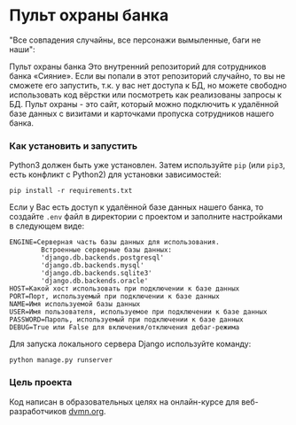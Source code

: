 # Пульт охраны банка
"Все совпадения случайны, все персонажи вымыленные, баги не наши":

Пульт охраны банка
Это внутренний репозиторий для сотрудников банка «Сияние». Если вы попали в этот репозиторий случайно, то вы не сможете его запустить, т.к. у вас нет доступа к БД, но можете свободно использовать код вёрстки или посмотреть как реализованы запросы к БД.
Пульт охраны - это сайт, который можно подключить к удалённой базе данных с визитами и карточками пропуска сотрудников нашего банка.


### Как установить и запустить

Python3 должен быть уже установлен. 
Затем используйте `pip` (или `pip3`, есть конфликт с Python2) для установки зависимостей:
```
pip install -r requirements.txt
```
Если у Вас есть доступ к удалённой базе данных нашего банка, то создайте `.env` файл в директории с проектом и заполните настройками в следующем виде:
```
ENGINE=Серверная часть базы данных для использования. 
        Встроенные серверные базы данных:
        'django.db.backends.postgresql'
        'django.db.backends.mysql'
        'django.db.backends.sqlite3'
        'django.db.backends.oracle'
HOST=Какой хост использовать при подключении к базе данных
PORT=Порт, используемый при подключении к базе данных
NAME=Имя используемой базы данных
USER=Имя пользователя, используемое при подключении к базе данных
PASSWORD=Пароль, используемый при подключении к базе данных
DEBUG=True или False для включения/отключения дебаг-режима
```

Для запуска локального сервера Django используйте команду:
```commandline
python manage.py runserver
```
### Цель проекта

Код написан в образовательных целях на онлайн-курсе для веб-разработчиков [dvmn.org](https://dvmn.org/).
